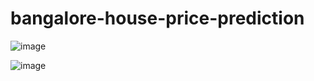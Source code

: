 # bangalore-house-price-prediction

![image](https://github.com/user-attachments/assets/52605e00-c70b-45dd-aad3-9d3579fc02f7)


![image](https://github.com/user-attachments/assets/da525c12-4457-4b1c-b0e3-049dccb09671)
